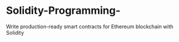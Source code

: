 # Solidity-Programming-
Write production-ready smart contracts for Ethereum blockchain with Solidity
